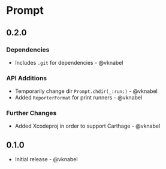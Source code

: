 # Prompt

## 0.2.0

### Dependencies

- Includes `.git` for dependencies - @vknabel

### API Additions

- Temporarily change dir `Prompt.chdir(_:run:)` - @vknabel
- Added `ReporterFormat` for print runners - @vknabel

### Further Changes

- Added Xcodeproj in order to support Carthage - @vknabel

## 0.1.0

- Initial release - @vknabel
